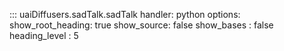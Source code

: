 
::: uaiDiffusers.sadTalk.sadTalk
    handler: python
    options:
      show_root_heading: true
      show_source: false
      show_bases : false
      heading_level : 5